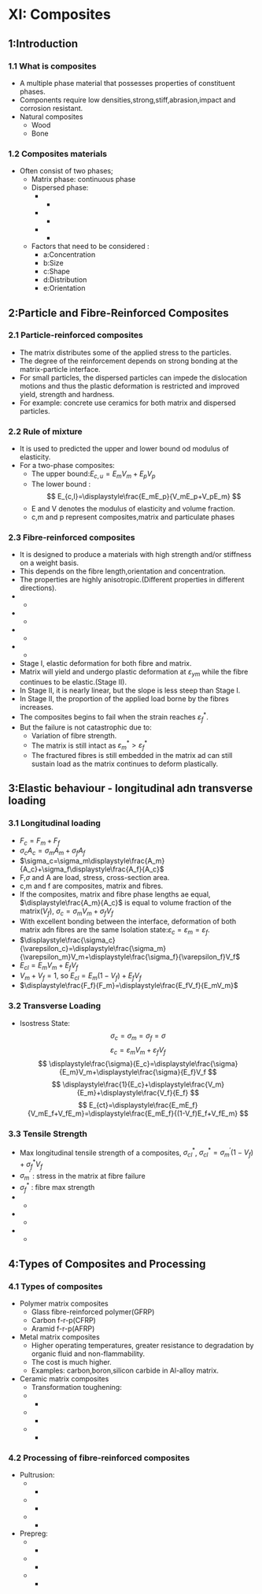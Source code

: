 # XI: Composites
## 1:Introduction
### 1.1 What is composites
* A multiple phase material that possesses properties of constituent phases.
* Components require low densities,strong,stiff,abrasion,impact and corrosion resistant.
* Natural composites
    * Wood
    * Bone
### 1.2 Composites materials
* Often consist of two phases;
    * Matrix phase: continuous phase
    * Dispersed phase:
      * -
      * -
      * -
    * Factors that need to be considered :
      * a:Concentration
      * b:Size
      * c:Shape
      * d:Distribution
      * e:Orientation
## 2:Particle and Fibre-Reinforced Composites
### 2.1 Particle-reinforced composites
* The matrix distributes some of the applied stress to the particles.
* The degree of the reinforcement depends on strong bonding at the matrix-particle interface.
* For small particles, the dispersed particles can impede the dislocation motions and thus the plastic deformation is restricted and improved yield, strength and hardness.
* For example: concrete use ceramics for both matrix and dispersed particles.
### 2.2 Rule of mixture
* It is used to predicted the upper and lower bound od modulus of elasticity.
* For a two-phase composites:
    * The upper bound:$E_{c,u}=E_mV_m+E_pV_p$
    * The lower bound :
    $$
    E_{c,l}=\displaystyle\frac{E_mE_p}{V_mE_p+V_pE_m}
    $$
    * E and V denotes the modulus of  elasticity and volume fraction.
    * c,m and p represent composites,matrix and particulate phases
### 2.3 Fibre-reinforced composites
* It is designed to produce a materials with high strength and/or stiffness on a weight basis.
* This depends on the fibre length,orientation and concentration.
* The properties are highly anisotropic.(Different properties in different directions).
* -
* -
* -
* -
* Stage I, elastic deformation for both fibre and matrix.
* Matrix will yield and undergo plastic deformation at $\varepsilon_{ym}$ while the fibre continues to be elastic.(Stage II).
* In Stage II, it is nearly linear, but the slope is less steep than Stage I.
* In Stage II, the proportion of the applied load borne by the fibres increases.
* The composites begins to fail when the strain reaches $\varepsilon _f^*$.
* But the failure is not catastrophic due to:
    * Variation of fibre strength.
    * The matrix is still intact as $\varepsilon _m^*>\varepsilon _f^*$
    * The fractured fibres is still embedded in the matrix ad can still sustain load as the matrix continues to deform plastically.
## 3:Elastic behaviour - longitudinal adn transverse loading
### 3.1 Longitudinal loading
* $F_c=F_m+F_f$
* $\sigma_cA_c=\sigma_mA_m+\sigma_fA_f$
* $\sigma_c=\sigma_m\displaystyle\frac{A_m}{A_c}+\sigma_f\displaystyle\frac{A_f}{A_c}$
* F,$\sigma$ and A are load, stress, cross-section area.
* c,m and f are composites, matrix and fibres.
* If the composites, matrix and fibre phase lengths ae equal, $\displaystyle\frac{A_m}{A_c}$ is equal to volume fraction of the matrix($V_f$), $\sigma_c=\sigma_mV_m+\sigma_fV_f$
* With excellent bonding between the interface, deformation of both matrix adn fibres are the same Isolation state:$\varepsilon_c=\varepsilon_m=\varepsilon_f$.
* $\displaystyle\frac{\sigma_c}{\varepsilon_c}=\displaystyle\frac{\sigma_m}{\varepsilon_m}V_m+\displaystyle\frac{\sigma_f}{\varepsilon_f}V_f$
* $E_{cl}=E_mV_m+E_fV_f$
* $V_m+V_f=1$, so $E_{cl}=E_m(1-V_f)+E_fV_f$
* $\displaystyle\frac{F_f}{F_m}=\displaystyle\frac{E_fV_f}{E_mV_m}$
### 3.2 Transverse Loading
* Isostress State:
$$
\sigma_c=\sigma_m=\sigma_f=\sigma
$$
$$
\varepsilon_c=\varepsilon _mV_m+\varepsilon_fV_f
$$
$$
\displaystyle\frac{\sigma}{E_c}=\displaystyle\frac{\sigma}{E_m}V_m+\displaystyle\frac{\sigma}{E_f}V_f
$$
$$
\displaystyle\frac{1}{E_c}+\displaystyle\frac{V_m}{E_m}+\displaystyle\frac{V_f}{E_f}
$$
$$
E_{ct}=\displaystyle\frac{E_mE_f}{V_mE_f+V_fE_m}=\displaystyle\frac{E_mE_f}{(1-V_f)E_f+V_fE_m}
$$
### 3.3 Tensile Strength
* Max longitudinal tensile strength of a composites, $\sigma_{cl}^*$, $\sigma_{cl}^*=\sigma _m^{'}(1-V_f)+\sigma _f^*V_f$
* $\sigma^{'}_m$ : stress in the matrix at fibre failure
* $\sigma_f^*$ : fibre max strength
* -
* -
* -
## 4:Types of Composites and Processing
### 4.1 Types of composites
* Polymer matrix composites
    * Glass fibre-reinforced polymer(GFRP)
    * Carbon f-r-p(CFRP)
    * Aramid f-r-p(AFRP)
* Metal matrix composites
    * Higher operating temperatures, greater resistance to degradation by organic fluid and non-flammability.
    * The cost is much higher.
    * Examples: carbon,boron,silicon carbide in Al-alloy matrix.
* Ceramic matrix composites
    * Transformation toughening:
    * -
    * -
    * -
### 4.2 Processing of fibre-reinforced composites
* Pultrusion:
    * -
    * -
    * -
* Prepreg:
    * -
    * -
    * -

